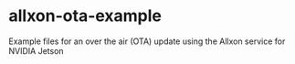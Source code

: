 # allxon-ota-example
Example files for an over the air (OTA) update using the Allxon service for NVIDIA Jetson

